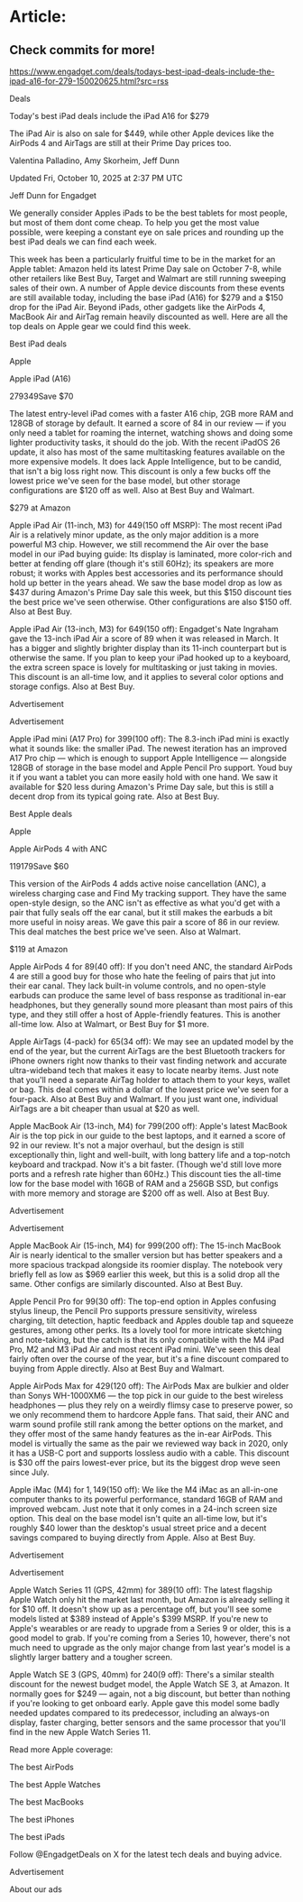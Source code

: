 # Article:

## Check commits for more!
https://www.engadget.com/deals/todays-best-ipad-deals-include-the-ipad-a16-for-279-150020625.html?src=rss

Deals

Today's best iPad deals include the iPad A16 for $279

The iPad Air is also on sale for $449, while other Apple devices like the AirPods 4 and AirTags are still at their Prime Day prices too.

Valentina Palladino, Amy Skorheim, Jeff Dunn

Updated Fri, October 10, 2025 at 2:37 PM UTC

Jeff Dunn for Engadget

We generally consider Apples iPads to be the best tablets for most people, but most of them dont come cheap. To help you get the most value possible, were keeping a constant eye on sale prices and rounding up the best iPad deals we can find each week.

This week has been a particularly fruitful time to be in the market for an Apple tablet: Amazon held its latest Prime Day sale on October 7-8, while other retailers like Best Buy, Target and Walmart are still running sweeping sales of their own. A number of Apple device discounts from these events are still available today, including the base iPad (A16) for $279 and a $150 drop for the iPad Air. Beyond iPads, other gadgets like the AirPods 4, MacBook Air and AirTag remain heavily discounted as well. Here are all the top deals on Apple gear we could find this week.

Best iPad deals

Apple

Apple iPad (A16)

$279$349Save $70

The latest entry-level iPad comes with a faster A16 chip, 2GB more RAM and 128GB of storage by default. It earned a score of 84 in our review — if you only need a tablet for roaming the internet, watching shows and doing some lighter productivity tasks, it should do the job. With the recent iPadOS 26 update, it also has most of the same multitasking features available on the more expensive models. It does lack Apple Intelligence, but to be candid, that isn't a big loss right now. This discount is only a few bucks off the lowest price we've seen for the base model, but other storage configurations are $120 off as well. Also at Best Buy and Walmart.

$279 at Amazon

Apple iPad Air (11-inch, M3) for $449 ($150 off MSRP): The most recent iPad Air is a relatively minor update, as the only major addition is a more powerful M3 chip. However, we still recommend the Air over the base model in our iPad buying guide: Its display is laminated, more color-rich and better at fending off glare (though it's still 60Hz); its speakers are more robust; it works with Apples best accessories and its performance should hold up better in the years ahead. We saw the base model drop as low as $437 during Amazon's Prime Day sale this week, but this $150 discount ties the best price we've seen otherwise. Other configurations are also $150 off. Also at Best Buy.

Apple iPad Air (13-inch, M3) for $649 ($150 off): Engadget's Nate Ingraham gave the 13-inch iPad Air a score of 89 when it was released in March. It has a bigger and slightly brighter display than its 11-inch counterpart but is otherwise the same. If you plan to keep your iPad hooked up to a keyboard, the extra screen space is lovely for multitasking or just taking in movies. This discount is an all-time low, and it applies to several color options and storage configs. Also at Best Buy.

Advertisement

Advertisement

Apple iPad mini (A17 Pro) for $399 ($100 off): The 8.3-inch iPad mini is exactly what it sounds like: the smaller iPad. The newest iteration has an improved A17 Pro chip — which is enough to support Apple Intelligence — alongside 128GB of storage in the base model and Apple Pencil Pro support. Youd buy it if you want a tablet you can more easily hold with one hand. We saw it available for $20 less during Amazon's Prime Day sale, but this is still a decent drop from its typical going rate. Also at Best Buy.

Best Apple deals

Apple

Apple AirPods 4 with ANC

$119$179Save $60

This version of the AirPods 4 adds active noise cancellation (ANC), a wireless charging case and Find My tracking support. They have the same open-style design, so the ANC isn't as effective as what you'd get with a pair that fully seals off the ear canal, but it still makes the earbuds a bit more useful in noisy areas. We gave this pair a score of 86 in our review. This deal matches the best price we've seen. Also at Walmart.

$119 at Amazon

Apple AirPods 4 for $89 ($40 off): If you don't need ANC, the standard AirPods 4 are still a good buy for those who hate the feeling of pairs that jut into their ear canal. They lack built-in volume controls, and no open-style earbuds can produce the same level of bass response as traditional in-ear headphones, but they generally sound more pleasant than most pairs of this type, and they still offer a host of Apple-friendly features. This is another all-time low. Also at Walmart, or Best Buy for $1 more.

Apple AirTags (4-pack) for $65 ($34 off): We may see an updated model by the end of the year, but the current AirTags are the best Bluetooth trackers for iPhone owners right now thanks to their vast finding network and accurate ultra-wideband tech that makes it easy to locate nearby items. Just note that you'll need a separate AirTag holder to attach them to your keys, wallet or bag. This deal comes within a dollar of the lowest price we've seen for a four-pack. Also at Best Buy and Walmart. If you just want one, individual AirTags are a bit cheaper than usual at $20 as well.

Apple MacBook Air (13-inch, M4) for $799 ($200 off): Apple's latest MacBook Air is the top pick in our guide to the best laptops, and it earned a score of 92 in our review. It's not a major overhaul, but the design is still exceptionally thin, light and well-built, with long battery life and a top-notch keyboard and trackpad. Now it's a bit faster. (Though we'd still love more ports and a refresh rate higher than 60Hz.) This discount ties the all-time low for the base model with 16GB of RAM and a 256GB SSD, but configs with more memory and storage are $200 off as well. Also at Best Buy.

Advertisement

Advertisement

Apple MacBook Air (15-inch, M4) for $999 ($200 off): The 15-inch MacBook Air is nearly identical to the smaller version but has better speakers and a more spacious trackpad alongside its roomier display. The notebook very briefly fell as low as $969 earlier this week, but this is a solid drop all the same. Other configs are similarly discounted. Also at Best Buy.

Apple Pencil Pro for $99 ($30 off): The top-end option in Apples confusing stylus lineup, the Pencil Pro supports pressure sensitivity, wireless charging, tilt detection, haptic feedback and Apples double tap and squeeze gestures, among other perks. Its a lovely tool for more intricate sketching and note-taking, but the catch is that its only compatible with the M4 iPad Pro, M2 and M3 iPad Air and most recent iPad mini. We've seen this deal fairly often over the course of the year, but it's a fine discount compared to buying from Apple directly. Also at Best Buy and Walmart.

Apple AirPods Max for $429 ($120 off): The AirPods Max are bulkier and older than Sonys WH-1000XM6 — the top pick in our guide to the best wireless headphones — plus they rely on a weirdly flimsy case to preserve power, so we only recommend them to hardcore Apple fans. That said, their ANC and warm sound profile still rank among the better options on the market, and they offer most of the same handy features as the in-ear AirPods. This model is virtually the same as the pair we reviewed way back in 2020, only it has a USB-C port and supports lossless audio with a cable. This discount is $30 off the pairs lowest-ever price, but its the biggest drop weve seen since July.

Apple iMac (M4) for $1,149 ($150 off): We like the M4 iMac as an all-in-one computer thanks to its powerful performance, standard 16GB of RAM and improved webcam. Just note that it only comes in a 24-inch screen size option. This deal on the base model isn't quite an all-time low, but it's roughly $40 lower than the desktop's usual street price and a decent savings compared to buying directly from Apple. Also at Best Buy.

Advertisement

Advertisement

Apple Watch Series 11 (GPS, 42mm) for $389 ($10 off): The latest flagship Apple Watch only hit the market last month, but Amazon is already selling it for $10 off. It doesn't show up as a percentage off, but you'll see some models listed at $389 instead of Apple's $399 MSRP. If you're new to Apple's wearables or are ready to upgrade from a Series 9 or older, this is a good model to grab. If you're coming from a Series 10, however, there's not much need to upgrade as the only major change from last year's model is a slightly larger battery and a tougher screen.

Apple Watch SE 3 (GPS, 40mm) for $240 ($9 off): There's a similar stealth discount for the newest budget model, the Apple Watch SE 3, at Amazon. It normally goes for $249 — again, not a big discount, but better than nothing if you're looking to get onboard early. Apple gave this model some badly needed updates compared to its predecessor, including an always-on display, faster charging, better sensors and the same processor that you'll find in the new Apple Watch Series 11.

Read more Apple coverage:

The best AirPods

The best Apple Watches

The best MacBooks

The best iPhones

The best iPads

Follow @EngadgetDeals on X for the latest tech deals and buying advice.

Advertisement

About our ads